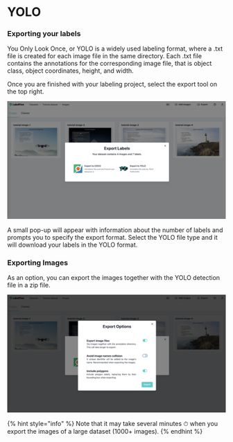 # YOLO

### Exporting your labels

You Only Look Once, or YOLO is a widely used labeling format, where a .txt file is created for each image file in the same directory. Each .txt file contains the annotations for the corresponding image file, that is object class, object coordinates, height, and width.

Once you are finished with your labeling project, select the export tool on the top right.

![](../.gitbook/assets/screenshot-2021-10-05-at-12.49.00.png)

A small pop-up will appear with information about the number of labels and prompts you to specify the export format. Select the YOLO file type and it will download your labels in the YOLO format.



### Exporting Images 

As an option, you can export the images together with the YOLO detection file in a zip file.

![](../.gitbook/assets/screenshot-2021-10-05-at-12.46.13.png)

{% hint style="info" %}
Note that it may take several minutes ⏱ when you export the images of a large dataset \(1000+ images\).
{% endhint %}



